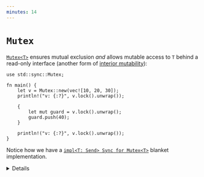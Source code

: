 ```yaml
---
minutes: 14
---
```


# `Mutex`

[`Mutex<T>`] ensures mutual exclusion _and_ allows mutable access to `T` behind
a read-only interface (another form of
[interior mutability](../../borrowing/interior-mutability.md)):

```rust,editable
use std::sync::Mutex;

fn main() {
    let v = Mutex::new(vec![10, 20, 30]);
    println!("v: {:?}", v.lock().unwrap());

    {
        let mut guard = v.lock().unwrap();
        guard.push(40);
    }

    println!("v: {:?}", v.lock().unwrap());
}
```

Notice how we have a [`impl<T: Send> Sync for Mutex<T>`][2] blanket
implementation.

[2]: https://doc.rust-lang.org/std/sync/struct.Mutex.html#impl-Sync-for-Mutex%3CT%3E

<details>

- `Mutex` in Rust looks like a collection with just one element --- the
  protected data.
  - It is not possible to forget to acquire the mutex before accessing the
    protected data.
- You can get an `&mut T` from an `&Mutex<T>` by taking the lock. The
  `MutexGuard` ensures that the `&mut T` doesn't outlive the lock being held.
- `Mutex<T>` implements both `Send` and `Sync` iff (if and only if) `T`
  implements `Send`.
- Rust has a multi-reader single-writer lock counterpart: [`RwLock<T>`].
- Why does `lock()` return a `Result`?
  - If the thread that held the `Mutex` panicked, the `Mutex` becomes "poisoned"
    to signal that the data it protected might be in an inconsistent state.
    Calling `lock()` on a poisoned mutex fails with a [`PoisonError`]. You can
    call `into_inner()` on the error to recover the data regardless.

</details>

[`Mutex<T>`]: https://doc.rust-lang.org/std/sync/struct.Mutex.html
[`RwLock<T>`]: https://doc.rust-lang.org/std/sync/struct.RwLock.html
[`PoisonError`]: https://doc.rust-lang.org/std/sync/struct.PoisonError.html
